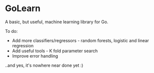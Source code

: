 GoLearn
=======

A basic, but useful, machine learning library for Go.

To do:

* Add more classifiers/regressors - random forests, logistic and linear regression
* Add useful tools - K fold parameter search
* Improve error handling

..and yes, it's nowhere near done yet :)
